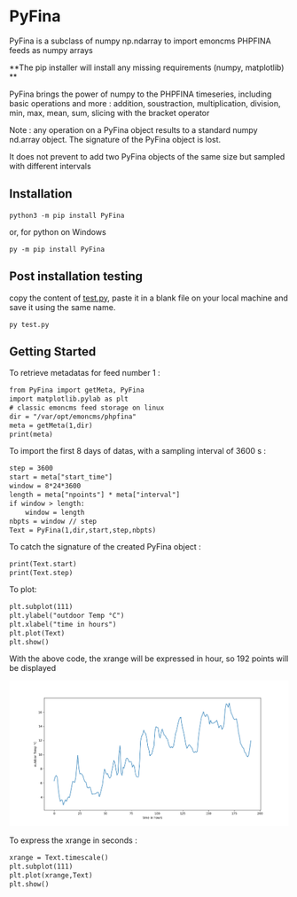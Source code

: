 # PyFina

PyFina is a subclass of numpy np.ndarray to import emoncms PHPFINA feeds as numpy arrays

**The pip installer will install any missing requirements (numpy, matplotlib) **

PyFina brings the power of numpy to the PHPFINA timeseries, including basic operations and more : 
addition, soustraction, multiplication, division, min, max, mean, sum, slicing with the bracket operator

Note : any operation on a PyFina object results to a standard numpy nd.array object. 
The signature of the PyFina object is lost.

It does not prevent to add two PyFina objects of the same size but sampled with different intervals


## Installation

```
python3 -m pip install PyFina
```
or, for python on Windows
```
py -m pip install PyFina
```

## Post installation testing

copy the content of [test.py](https://raw.githubusercontent.com/Open-Building-Management/PyFina/main/tests/test.py), paste it in a blank file on your local machine and save it using the same name.

```
py test.py
```

## Getting Started

To retrieve metadatas for feed number 1 :

```
from PyFina import getMeta, PyFina
import matplotlib.pylab as plt
# classic emoncms feed storage on linux
dir = "/var/opt/emoncms/phpfina"
meta = getMeta(1,dir)
print(meta)
```
To import the first 8 days of datas, with a sampling interval of 3600 s :

```
step = 3600
start = meta["start_time"]
window = 8*24*3600
length = meta["npoints"] * meta["interval"]
if window > length:
    window = length
nbpts = window // step
Text = PyFina(1,dir,start,step,nbpts)
```
To catch the signature of the created PyFina object :
```
print(Text.start)
print(Text.step)
```

To plot:
```
plt.subplot(111)
plt.ylabel("outdoor Temp °C")
plt.xlabel("time in hours")
plt.plot(Text)
plt.show()
```
With the above code, the xrange will be expressed in hour, so 192 points will be displayed

![](test.png)

To express the xrange in seconds :
```
xrange = Text.timescale()
plt.subplot(111)
plt.plot(xrange,Text)
plt.show()
```

